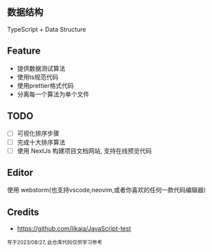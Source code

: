 ## 数据结构

TypeScript + Data Structure

## Feature

* 提供数据测试算法
* 使用ts规范代码
* 使用prettier格式代码
* 分离每一个算法为单个文件

## TODO

- [ ] 可视化排序步骤
- [ ] 完成十大排序算法
- [ ] 使用 NextJs 构建项目文档网站, 支持在线预览代码

## Editor

使用 webstorm(也支持vscode,neovim,或者你喜欢的任何一款代码编辑器)

## Credits

* https://github.com/likaia/JavaScript-test

<small>写于2023/08/27, 此仓库代码仅供学习参考</small>
